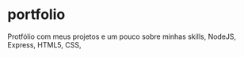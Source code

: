 # portfolio
Protfólio com meus projetos e um pouco sobre minhas skills, NodeJS, Express, HTML5, CSS, 
